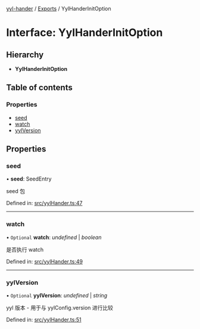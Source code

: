 [yyl-hander](../README.md) / [Exports](../modules.md) / YylHanderInitOption

# Interface: YylHanderInitOption

## Hierarchy

* **YylHanderInitOption**

## Table of contents

### Properties

- [seed](yylhanderinitoption.md#seed)
- [watch](yylhanderinitoption.md#watch)
- [yylVersion](yylhanderinitoption.md#yylversion)

## Properties

### seed

• **seed**: SeedEntry

seed 包

Defined in: [src/yylHander.ts:47](https://github.com/yyl-team/yyl-hander/blob/b508f30/src/yylHander.ts#L47)

___

### watch

• `Optional` **watch**: *undefined* \| *boolean*

是否执行 watch

Defined in: [src/yylHander.ts:49](https://github.com/yyl-team/yyl-hander/blob/b508f30/src/yylHander.ts#L49)

___

### yylVersion

• `Optional` **yylVersion**: *undefined* \| *string*

yyl 版本 - 用于与 yylConfig.version 进行比较

Defined in: [src/yylHander.ts:51](https://github.com/yyl-team/yyl-hander/blob/b508f30/src/yylHander.ts#L51)

